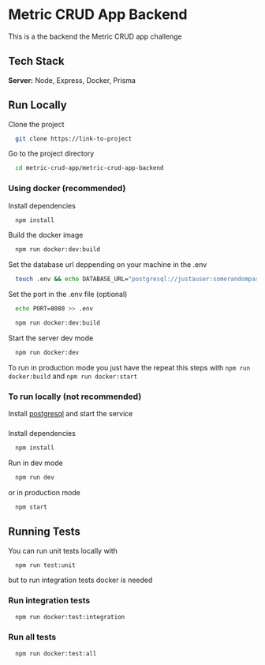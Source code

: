 
# Metric CRUD App Backend

This is a the backend the Metric CRUD app challenge

## Tech Stack

**Server:** Node, Express, Docker, Prisma


## Run Locally

Clone the project

```bash
  git clone https://link-to-project
```

Go to the project directory

```bash
  cd metric-crud-app/metric-crud-app-backend
```

### Using docker (recommended)
Install dependencies

```bash
  npm install
```

Build the docker image

```bash
  npm run docker:dev:build
```


Set the database url deppending on your machine in the .env
```bash
  touch .env && echo DATABASE_URL="postgresql://justauser:somerandompassword@postgresql:5432/dev_database?schema=public" >> .env
```

Set the port in the .env file (optional)
```bash
  echo PORT=8080 >> .env

  npm run docker:dev:build
```

Start the server dev mode

```bash
  npm run docker:dev
```

To run in production mode you just have the repeat this steps with `npm run docker:build` and `npm run docker:start`

### To run locally (not recommended)

Install [postgresql](https://www.postgresql.org/) and start the service 

### 
Install dependencies

```bash
  npm install
```

Run in dev mode

```bash
  npm run dev
```

or in production mode
```bash
  npm start
```



## Running Tests

You can run unit tests locally with

```bash
  npm run test:unit
```

but to run integration tests docker is needed

### Run integration tests

```bash
  npm run docker:test:integration
```

### Run all tests

```bash
  npm run docker:test:all
```



